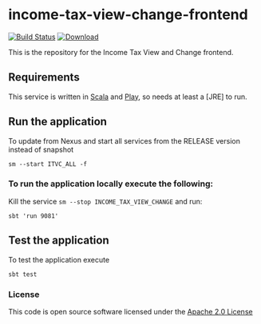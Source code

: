# income-tax-view-change-frontend

[![Build Status](https://travis-ci.org/hmrc/income-tax-view-change-frontend.svg)](https://travis-ci.org/hmrc/income-tax-view-change-frontend) [ ![Download](https://api.bintray.com/packages/hmrc/releases/income-tax-view-change-frontend/images/download.svg) ](https://bintray.com/hmrc/releases/income-tax-view-change-frontend/_latestVersion)


This is the repository for the Income Tax View and Change frontend. 

Requirements
------------

This service is written in [Scala](http://www.scala-lang.org/) and [Play](http://playframework.com/), so needs at least a [JRE] to run.


## Run the application


To update from Nexus and start all services from the RELEASE version instead of snapshot

```
sm --start ITVC_ALL -f
```


### To run the application locally execute the following:

Kill the service ```sm --stop INCOME_TAX_VIEW_CHANGE``` and run:
```
sbt 'run 9081'
```



## Test the application

To test the application execute

```
sbt test
```




### License

This code is open source software licensed under the [Apache 2.0 License]("http://www.apache.org/licenses/LICENSE-2.0.html")
